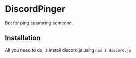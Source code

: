 # DiscordPinger
Bot for ping spamming someone.

## Installation
All you need to do, is install discord.js using `npm i discord.js`
